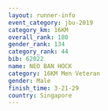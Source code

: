 ```yaml
---
layout: runner-info 
event_category: jbu-2019 
category_km: 16KM  
overall_rank: 180
gender_rank: 134
category_rank: 44
bib: 62022
name: NEO BAN HOCK
category: 16KM Men Veteran
gender: Male
finish_time: 3-21-29
country: Singapore
---
```

